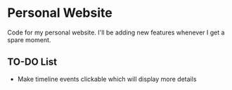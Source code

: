 # Personal Website
Code for my personal website. I'll be adding new features whenever I get a spare moment.

## TO-DO List
* Make timeline events clickable which will display more details
